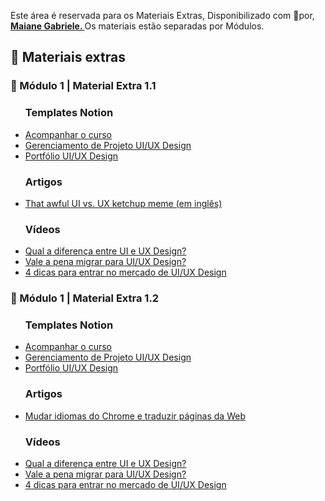 Este área é reservada para os Materiais Extras, Disponibilizado com 💛por, <a href="//maiane.com.br/sobre-mim/"> <strong>  Maiane Gabriele. </strong></a>
Os materiais estão separadas por Módulos.


<h2 dir="auto"> 🔗 Materiais extras </h2>
<h3 dir="auto"> 🔶 Módulo 1 | Material Extra 1.1 </h3>
<ul dir="auto">
<h3> Templates Notion </h3>
  <li><a href="https://www.notion.so/sheisacreative/Bootcampinho-UI-UX-476028b04b214c419d23158f612d91af"> Acompanhar o curso </a></li>
  <li><a href="https://sheisacreative.notion.site/Nome-do-Projeto-Bootcampinho-UI-UX-29cc67452d274688b297ed51cb95ee04"> Gerenciamento de Projeto UI/UX Design </a></li>
  <li><a href="https://sheisacreative.notion.site/UI-UX-Designer-Bootcampinho-UI-UX-015ec666dd424e398492074e277b748e"> Portfólio UI/UX Design </a></li> 
<h3> Artigos </h3>
  <li><a href="https://uxdesign.cc/the-infamous-ui-vs-85e3c4dab43f?gi=dd35ccde953d"> That awful UI vs. UX ketchup meme (em inglês) </a></li>
<h3> Vídeos </h3>
  <li><a href="https://www.youtube.com/watch?v=1ZKxhQmc0gA"> Qual a diferença entre UI e UX Design? </a></li>
  <li><a href="https://www.youtube.com/watch?v=hOQ4AhPQKd0"> Vale a pena migrar para UI/UX Design? </a></li>
  <li><a href="https://www.youtube.com/watch?v=LhvwVhnf8vE"> 4 dicas para entrar no mercado de UI/UX Design </a></li>
</ul>
<h3 dir="auto"> 🔶 Módulo 1 | Material Extra 1.2 </h3>
<ul dir="auto">
<h3> Templates Notion </h3>
  <li><a href="https://www.notion.so/sheisacreative/Bootcampinho-UI-UX-476028b04b214c419d23158f612d91af"> Acompanhar o curso </a></li>
  <li><a href="https://sheisacreative.notion.site/Nome-do-Projeto-Bootcampinho-UI-UX-29cc67452d274688b297ed51cb95ee04"> Gerenciamento de Projeto UI/UX Design </a></li>
  <li><a href="https://sheisacreative.notion.site/UI-UX-Designer-Bootcampinho-UI-UX-015ec666dd424e398492074e277b748e"> Portfólio UI/UX Design </a></li> 
<h3> Artigos </h3>
  <li><a href="https://support.google.com/chrome/answer/173424?hl=pt-BR&co=GENIE.Platform%3DDesktop#:~:text=Traduzir%20p%C3%A1ginas%20da%20Web%20no%20Chrome&text=No%20computador%2C%20abra%20o%20Chrome,sua%20p%C3%A1gina%20da%20Web%20atual"> Mudar idiomas do Chrome e traduzir páginas da Web </a></li>
<h3> Vídeos </h3>
  <li><a href="https://www.youtube.com/watch?v=1ZKxhQmc0gA"> Qual a diferença entre UI e UX Design? </a></li>
  <li><a href="https://www.youtube.com/watch?v=hOQ4AhPQKd0"> Vale a pena migrar para UI/UX Design? </a></li>
  <li><a href="https://www.youtube.com/watch?v=LhvwVhnf8vE"> 4 dicas para entrar no mercado de UI/UX Design </a></li>
</ul>
